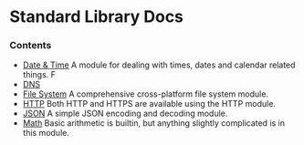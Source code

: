 # Standard Library Docs

### Contents

*	[Date & Time](./datetime.md)
    A module for dealing with times, dates and calendar related things. F
*	[DNS](./dns.md)
*   [File System](./filesystem.md)
    A comprehensive cross-platform file system module.
*   [HTTP](./http.md)
    Both HTTP and HTTPS are available using the HTTP module.
*   [JSON](./json.md)
    A simple JSON encoding and decoding module.
*	[Math](./math.md)
	Basic arithmetic is builtin, but anything slightly complicated is in this module.